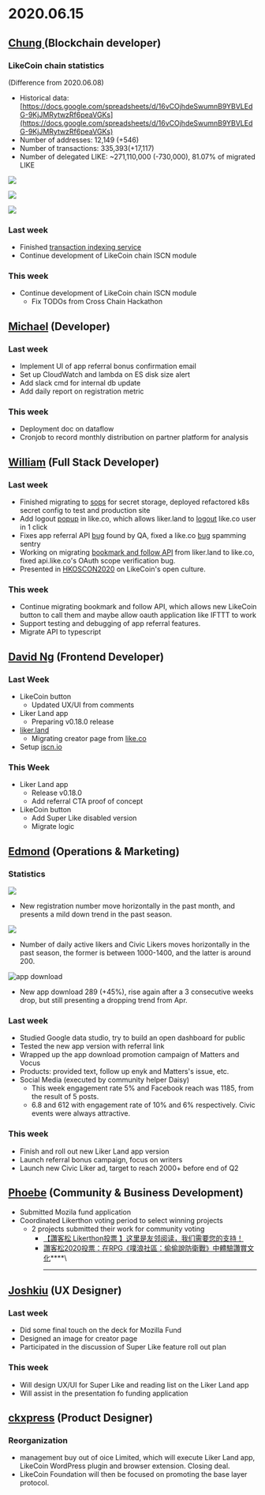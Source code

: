 # 2020.06.15

## [Chung ](https://like.co/chungwu)(Blockchain developer)

### LikeCoin chain statistics

(Difference from 2020.06.08)

* Historical data: [https://docs.google.com/spreadsheets/d/16vCOjhdeSwumnB9YBVLEdG-9KjJMRytwzRf6peaVGKs](https://docs.google.com/spreadsheets/d/16vCOjhdeSwumnB9YBVLEdG-9KjJMRytwzRf6peaVGKs)
* Number of addresses: 12,149 (+546)
* Number of transactions: 335,393(+17,117)
* Number of delegated LIKE: \~271,110,000 (-730,000), 81.07% of migrated LIKE

![](<../../../.gitbook/assets/image (56).png>)

![](<../../../.gitbook/assets/image (55).png>)

![](<../../../.gitbook/assets/image (54).png>)

### Last week

* Finished [transaction indexing service](https://github.com/likecoin/likecoin-chain-tx-indexer)
* Continue development of LikeCoin chain ISCN module

### This week

* Continue development of LikeCoin chain ISCN module
  * Fix TODOs from Cross Chain Hackathon

## [Michael](httsp://like.co/michaelcheung) (Developer)

### Last week

* Implement UI of app referral bonus confirmation email
* Set up CloudWatch and lambda on ES disk size alert
* Add slack cmd for internal db update
* Add daily report on registration metric

### This week

* Deployment doc on dataflow
* Cronjob to record monthly distribution on partner platform for analysis

## [William](https://like.co/williamchong007) (Full Stack Developer)

### Last week

* Finished migrating to [sops](https://github.com/mozilla/sops) for secret storage, deployed refactored k8s secret config to test and production site
* Add logout [popup](https://github.com/likecoin/like-co/pull/1439) in like.co, which allows liker.land to [logout](https://github.com/likecoin/liker-land/pull/260) like.co user in 1 click
* Fixes app referral API [bug](https://github.com/likecoin/likecoin-api-public/pull/153) found by QA, fixed a like.co [bug](https://github.com/likecoin/like-co/pull/1438) spamming sentry
* Working on migrating [bookmark and follow API](https://github.com/likecoin/likecoin-api-public/pull/156) from liker.land to like.co, fixed api.like.co's OAuth scope verification bug.
* Presented in [HKOSCON2020](https://www.facebook.com/Liker.Land/posts/2964325993794092?\_\_tn\_\_=-R) on LikeCoin's open culture.

### This week

* Continue migrating bookmark and follow API, which allows new LikeCoin button to call them and maybe allow oauth application like IFTTT to work
* Support testing and debugging of app referral features.
* Migrate API to typescript

## [David Ng](https://github.com/nwingt) (Frontend Developer)

### Last Week

* LikeCoin button
  * Updated UX/UI from comments
* Liker Land app
  * Preparing v0.18.0 release
* [liker.land](https://liker.land)
  * Migrating creator page from [like.co](https://like.co/in/creator)
* Setup [iscn.io](https://iscn.io)

### This Week

* Liker Land app
  * Release v0.18.0
  * Add referral CTA proof of concept
* LikeCoin button
  * Add Super Like disabled version
  * Migrate logic

## [E**dmond**](https://like.co/edmondyu) **(Operations & Marketing)**

### **Statistics**

![](<../../../.gitbook/assets/image (52).png>)

* New registration number move horizontally in the past month, and presents a mild down trend in the past season.&#x20;

![](<../../../.gitbook/assets/image (53).png>)

* Number of daily active likers and Civic Likers moves horizontally in the past season, the former is between 1000-1400, and the latter is around 200.

![app download](<../../../.gitbook/assets/image (51).png>)

* New app download 289 (+45%), rise again after a 3 consecutive weeks drop, but still presenting a dropping trend from Apr.

### **Last week**

* Studied Google data studio, try to build an open dashboard for public
* Tested the new app version with referral link
* Wrapped up the app download promotion campaign of Matters and  Vocus
* Products: provided text, follow up enyk and Matters's issue, etc.
* Social Media (executed by community helper Daisy)
  * This week engagement rate 5% and Facebook reach was 1185, from the result of 5 posts.
  * 6.8 and 612 with engagement rate of 10% and 6% respectively. Civic events were always attractive.

### This week

* Finish and roll out new Liker Land app version
* Launch referral bonus campaign, focus on writers
* Launch new Civic Liker ad, target to reach 2000+ before end of Q2

## [Phoebe](https://like.co/phoebe\_fb) (Community & Business Development) <a href="#fbf6" id="fbf6"></a>

* Submitted Mozila fund application&#x20;
* Coordinated Likerthon voting period to select winning projects
  * 2 projects submitted their work for community voting&#x20;
    * [【讚客松 Likerthon投票 】这里是友邻阅读，我们需要您的支持！](https://matters.news/@FeastOfGrass/%E8%AE%9A%E5%AE%A2%E6%9D%BE-likerthon%E6%8A%95%E7%A5%A8-%E8%BF%99%E9%87%8C%E6%98%AF%E5%8F%8B%E9%82%BB%E9%98%85%E8%AF%BB-%E6%88%91%E4%BB%AC%E9%9C%80%E8%A6%81%E6%82%A8%E7%9A%84%E6%94%AF%E6%8C%81-bafyreicg24om3clc2uwv2mimu2mqd6psmkdzy7dhdi44hc4istqwse2fay)
    * [讚客松2020投票：在RPG《噗浪社區：偷偷說防衛戰》中體驗讚賞文化](https://matters.news/@Jinny/%E8%AE%9A%E5%AE%A2%E6%9D%BE2020%E6%8A%95%E7%A5%A8-%E5%9C%A8rpg-%E5%99%97%E6%B5%AA%E7%A4%BE%E5%8D%80-%E5%81%B7%E5%81%B7%E8%AA%AA%E9%98%B2%E8%A1%9B%E6%88%B0-%E4%B8%AD%E9%AB%94%E9%A9%97%E8%AE%9A%E8%B3%9E%E6%96%87%E5%8C%96-bafyreiattt7ptlu7wcarabl6n4ydbtmwacoy54ph2rtb7k5igfohhefeiq)****\
      ****

## [Joshkiu](https://like.co/joshkiu) (UX Designer)

### Last week

* Did some final touch on the deck for Mozilla Fund
* Designed an image for creator page
* Participated in the discussion of Super Like feature roll out plan

### This week

* Will design UX/UI for Super Like and reading list on the Liker Land app
* Will assist in the presentation fo funding application

## [ckxpress](https://like.co/ckxpress) (Product Designer) <a href="#fbf6" id="fbf6"></a>

### Reorganization

* management buy out of oice Limited, which will execute Liker Land app, LikeCoin WordPress plugin and browser extension. Closing deal.
* LikeCoin Foundation will then be focused on promoting the base layer protocol.
